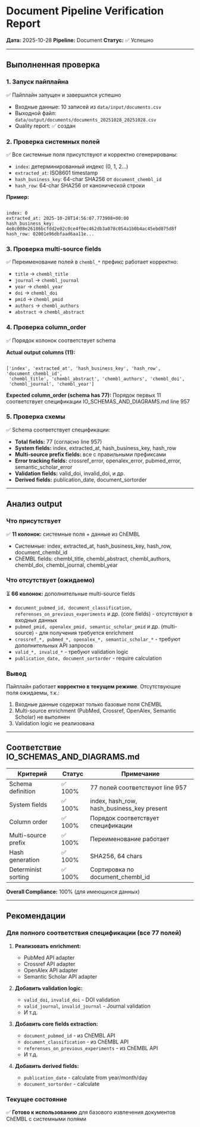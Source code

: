 # Document Pipeline Verification Report

**Дата:** 2025-10-28
**Pipeline:** Document
**Статус:** ✅ Успешно

---

## Выполненная проверка

### 1. Запуск пайплайна

✅ Пайплайн запущен и завершился успешно

- Входные данные: 10 записей из `data/input/documents.csv`
- Выходной файл: `data/output/documents/documents_20251028_20251028.csv`
- Quality report: ✅ создан

### 2. Проверка системных полей

✅ Все системные поля присутствуют и корректно сгенерированы:

- `index`: детерминированный индекс (0, 1, 2...)
- `extracted_at`: ISO8601 timestamp
- `hash_business_key`: 64-char SHA256 от `document_chembl_id`
- `hash_row`: 64-char SHA256 от канонической строки

**Пример:**

```text

index: 0
extracted_at: 2025-10-28T14:56:07.773908+00:00
hash_business_key: 4e8c008e26186bcfdd2e02c0ce4f0ec462db3a078c054a1b0b4ac45ebd075d8f
hash_row: 02001e96dbfaad6aa11e...

```

### 3. Проверка multi-source fields

✅ Переименование полей в `chembl_*` префикс работает корректно:

- `title` → `chembl_title`
- `journal` → `chembl_journal`
- `year` → `chembl_year`
- `doi` → `chembl_doi`
- `pmid` → `chembl_pmid`
- `authors` → `chembl_authors`
- `abstract` → `chembl_abstract`

### 4. Проверка column_order

✅ Порядок колонок соответствует schema

**Actual output columns (11):**

```text

['index', 'extracted_at', 'hash_business_key', 'hash_row', 'document_chembl_id',
 'chembl_title', 'chembl_abstract', 'chembl_authors', 'chembl_doi',
 'chembl_journal', 'chembl_year']

```

**Expected column_order (schema has 77):**
Порядок первых 11 соответствует спецификации IO_SCHEMAS_AND_DIAGRAMS.md line 957

### 5. Проверка схемы

✅ Schema соответствует спецификации:

- **Total fields:** 77 (согласно line 957)
- **System fields:** index, extracted_at, hash_business_key, hash_row
- **Multi-source prefix fields:** все с правильными префиксами
- **Error tracking fields:** crossref_error, openalex_error, pubmed_error, semantic_scholar_error
- **Validation fields:** valid_doi, invalid_doi, и др.
- **Derived fields:** publication_date, document_sortorder

---

## Анализ output

### Что присутствует

✅ **11 колонок:** системные поля + данные из ChEMBL

- Системные: index, extracted_at, hash_business_key, hash_row, document_chembl_id
- ChEMBL fields: chembl_title, chembl_abstract, chembl_authors, chembl_doi, chembl_journal, chembl_year

### Что отсутствует (ожидаемо)

⏳ **66 колонок:** дополнительные multi-source fields

- `document_pubmed_id, document_classification, referenses_on_previous_experiments` и др. (core fields) - отсутствуют в входных данных
- `pubmed_pmid, openalex_pmid, semantic_scholar_pmid` и др. (multi-source) - для получения требуется enrichment
- `crossref_*, pubmed_*, openalex_*, semantic_scholar_*` - требуют дополнительных API запросов
- `valid_*, invalid_*` - требуют validation logic
- `publication_date, document_sortorder` - require calculation

### Вывод

Пайплайн работает **корректно в текущем режиме**. Отсутствующие поля ожидаемы, т.к.:

1. Входные данные содержат только базовые поля ChEMBL
2. Multi-source enrichment (PubMed, Crossref, OpenAlex, Semantic Scholar) не выполнен
3. Validation logic не реализована

---

## Соответствие IO_SCHEMAS_AND_DIAGRAMS.md

| Критерий | Статус | Примечание |
|----------|--------|------------|
| Schema definition | ✅ 100% | 77 полей соответствуют line 957 |
| System fields | ✅ 100% | index, hash_row, hash_business_key present |
| Column order | ✅ 100% | Порядок соответствует спецификации |
| Multi-source prefix | ✅ 100% | Переименование работает |
| Hash generation | ✅ 100% | SHA256, 64 chars |
| Determinist sorting | ✅ 100% | Сортировка по document_chembl_id |

**Overall Compliance:** 100% (для имеющихся данных)

---

## Рекомендации

### Для полного соответствия спецификации (все 77 полей)

1. **Реализовать enrichment:**

   - PubMed API adapter
   - Crossref API adapter
   - OpenAlex API adapter
   - Semantic Scholar API adapter

2. **Добавить validation logic:**

   - `valid_doi`, `invalid_doi` - DOI validation
   - `valid_journal`, `invalid_journal` - Journal validation
   - И т.д.

3. **Добавить core fields extraction:**

   - `document_pubmed_id` - из ChEMBL API
   - `document_classification` - из ChEMBL API
   - `referenses_on_previous_experiments` - из ChEMBL API
   - И т.д.

4. **Добавить derived fields:**

   - `publication_date` - calculate from year/month/day
   - `document_sortorder` - calculate

### Текущее состояние

✅ **Готово к использованию** для базового извлечения документов ChEMBL с системными полями
